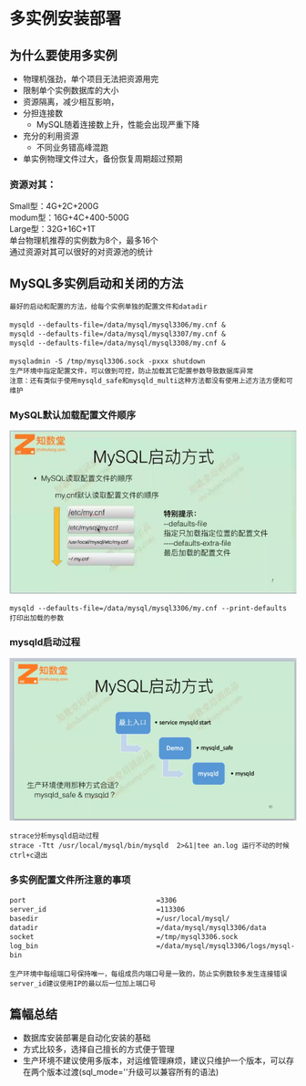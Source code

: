 # 多实例安装部署

## 为什么要使用多实例
- 物理机强劲，单个项目无法把资源用完
- 限制单个实例数据库的大小
- 资源隔离，减少相互影响，
- 分担连接数
	- MySQL随着连接数上升，性能会出现严重下降
- 充分的利用资源
	- 不同业务错高峰混跑
- 单实例物理文件过大，备份恢复周期超过预期

### 资源对其：  
Small型：4G+2C+200G  
modum型：16G+4C+400-500G  
Large型：32G+16C+1T  
单台物理机推荐的实例数为8个，最多16个    
通过资源对其可以很好的对资源池的统计

## MySQL多实例启动和关闭的方法

```
最好的启动和配置的方法，给每个实例单独的配置文件和datadir

mysqld --defaults-file=/data/mysql/mysql3306/my.cnf &
mysqld --defaults-file=/data/mysql/mysql3307/my.cnf &
mysqld --defaults-file=/data/mysql/mysql3308/my.cnf &

mysqladmin -S /tmp/mysql3306.sock -pxxx shutdown
生产环境中指定配置文件，可以做到可控，防止加载其它配置参数导致数据库异常
注意：还有类似于使用mysqld_safe和mysqld_multi这种方法都没有使用上述方法方便和可维护

```

### MySQL默认加载配置文件顺序

![](images/3-多实例环境安装及注意事项/01.jpg)  

	mysqld --defaults-file=/data/mysql/mysql3306/my.cnf --print-defaults 打印出加载的参数
	
	
### mysqld启动过程

![](images/3-多实例环境安装及注意事项/02.jpg) 
	
	strace分析mysqld启动过程  
	strace -Ttt /usr/local/mysql/bin/mysqld  2>&1|tee an.log 运行不动的时候ctrl+c退出
	

### 多实例配置文件所注意的事项

```
port                                =3306
server_id                           =113306 
basedir                             =/usr/local/mysql/ 
datadir                             =/data/mysql/mysql3306/data
socket                              =/tmp/mysql3306.sock
log_bin                             =/data/mysql/mysql3306/logs/mysql-bin

生产环境中每组端口号保持唯一，每组成员内端口号是一致的，防止实例数较多发生连接错误
server_id建议使用IP的最以后一位加上端口号
```

## 篇幅总结

- 数据库安装部署是自动化安装的基础
- 方式比较多，选择自己擅长的方式便于管理
- 生产环境不建议使用多版本，对运维管理麻烦，建议只维护一个版本，可以存在两个版本过渡(sql_mode=''升级可以兼容所有的语法)
